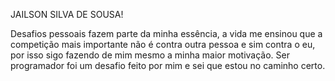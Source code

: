 JAILSON SILVA DE SOUSA!
 
Desafios pessoais fazem parte da minha essência, a vida me ensinou que a competição mais importante não é contra outra pessoa e sim contra o eu, por isso sigo fazendo de mim mesmo a minha maior motivação. Ser programador foi um desafio feito por mim e sei que estou no caminho certo. 
